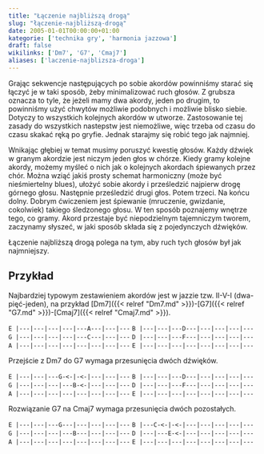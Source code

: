 ```yaml
---
title: "Łączenie najbliższą drogą"
slug: "łączenie-najbliższą-drogą"
date: 2005-01-01T00:00:00+01:00
kategorie: ['technika gry', 'harmonia jazzowa']
draft: false
wikilinks: ['Dm7', 'G7', 'Cmaj7']
aliases: ['laczenie-najblizsza-droga']
---
```

Grając sekwencje następujących po sobie akordów powinniśmy starać się
łączyć je w taki sposób, żeby minimalizować ruch głosów. Z grubsza
oznacza to tyle, że jeżeli mamy dwa akordy, jeden po drugim, to
powinniśmy użyć chwytów możliwie podobnych i możliwie blisko siebie.
Dotyczy to wszystkich kolejnych akordów w utworze. Zastosowanie tej
zasady do wszystkich nastepstw jest niemożliwe, więc trzeba od czasu do
czasu skakać ręką po gryfie. Jednak starajmy się robić tego jak
najmniej.

Wnikając głębiej w temat musimy poruszyć kwestię głosów. Każdy dźwięk w
granym akordzie jest niczym jeden głos w chórze. Kiedy gramy kolejne
akordy, możemy myśleć o nich jak o kolejnych akordach śpiewanych przez
chór. Można wziąć jakiś prosty schemat harmoniczny (może być
nieśmiertelny blues), ułożyć sobie akordy i prześledzić najpierw drogę
górnego głosu. Następnie prześledzić drugi głos. Potem trzeci. Na końcu
dolny. Dobrym ćwiczeniem jest śpiewanie (mruczenie, gwizdanie,
cokolwiek) takiego śledzonego głosu. W ten sposób poznajemy wnętrze
tego, co gramy. Akord przestaje być niepodzielnym tajemniczym tworem,
zaczynamy słyszeć, w jaki sposób składa się z pojedynczych dźwięków.

Łączenie najbliższą drogą polega na tym, aby ruch tych głosów był jak
najmniejszy.

## Przykład

Najbardziej typowym zestawieniem akordów jest w jazzie tzw. II-V-I
(dwa-pięć-jeden), na przykład
[Dm7]({{< relref "Dm7.md" >}})-[G7]({{< relref "G7.md" >}})-[Cmaj7]({{< relref "Cmaj7.md" >}}).

`E |---|---|---|---|---A---|---|---`
`B |---|---|---D---|---|---|---|---`
`G |---|---|---|---|---C---|---|---`
`D |---|---|---F---|---|---|---|---`
`A |---|---|---|---|---|---|---|---`
`E |---|---|---|---|---|---|---|---`

Przejście z Dm7 do G7 wymaga przesunięcia dwóch dźwięków.

`E |---|---|---G-<-|-<-|---|---|---`
`B |---|---|---D---|---|---|---|---`
`G |---|---|---|---B-<-|---|---|---`
`D |---|---|---F---|---|---|---|---`
`A |---|---|---|---|---|---|---|---`
`E |---|---|---|---|---|---|---|---`

Rozwiązanie G7 na Cmaj7 wymaga przesunięcia dwóch pozostałych.

`E |---|---|---G---|---|---|---|---`
`B |---C-<-|-<-|---|---|---|---|---`
`G |---|---|---|---B---|---|---|---`
`D |---|---E-<-|---|---|---|---|---`
`A |---|---|---|---|---|---|---|---`
`E |---|---|---|---|---|---|---|---`


